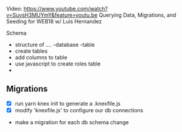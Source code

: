 Video: https://www.youtube.com/watch?v=SuvsH3MUYmY&feature=youtu.be
Querying Data, Migrations, and Seeding for WEB18 w/ Luis Hernandez

Schema
- structure of ....
    -database
    -table
- create tables
- add columns to table
- use javascript to create roles table
- 


## Migrations

- [x] run yarn knex init to generate a .knexfile.js
- [x] modify 'knexfile.js' to configure our db connections
- make a migration for each db schema change 
